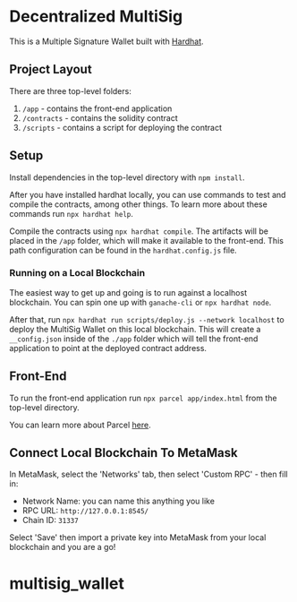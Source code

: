 # Decentralized MultiSig

This is a Multiple Signature Wallet built with [Hardhat](https://hardhat.org/).

## Project Layout

There are three top-level folders:

1. `/app` - contains the front-end application
2. `/contracts` - contains the solidity contract
3. `/scripts` - contains a script for deploying the contract

## Setup

Install dependencies in the top-level directory with `npm install`.

After you have installed hardhat locally, you can use commands to test and compile the contracts, among other things. To learn more about these commands run `npx hardhat help`.

Compile the contracts using `npx hardhat compile`. The artifacts will be placed in the `/app` folder, which will make it available to the front-end. This path configuration can be found in the `hardhat.config.js` file.

### Running on a Local Blockchain

The easiest way to get up and going is to run against a localhost blockchain. You can spin one up with `ganache-cli` or `npx hardhat node`.

After that, run `npx hardhat run scripts/deploy.js --network localhost` to deploy the MultiSig Wallet on this local blockchain. This will create a `__config.json` inside of the `./app` folder which will tell the front-end application to point at the deployed contract address.

## Front-End

To run the front-end application run `npx parcel app/index.html` from the top-level directory.

You can learn more about Parcel [here](https://parceljs.org/).

## Connect Local Blockchain To MetaMask

In MetaMask, select the 'Networks' tab, then select 'Custom RPC' - then fill in:
- Network Name: you can name this anything you like
- RPC URL: `http://127.0.0.1:8545/`
- Chain ID: `31337`

Select 'Save' then import a private key into MetaMask from your local blockchain and you are a go!
# multisig_wallet
